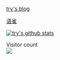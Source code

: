 
[try's blog](http://try.design)

[语雀](https://www.yuque.com/mrtry/blog)


<!--
**Mr-try/Mr-try** is a ✨ _special_ ✨ repository because its `README.md` (this file) appears on your GitHub profile.

- 🔭 I’m currently working on ...
- 🌱 I’m currently learning ...
- 👯 I’m looking to collaborate on ...
- 🤔 I’m looking for help with ...
- 💬 Ask me about ...
- 📫 How to reach me: ...
- 😄 Pronouns: ...
- ⚡ Fun fact: ...
-->

[![try's github stats](https://github-readme-stats.vercel.app/api?username=Mr-try)](https://github.com/Mr-try/ 'try的信息')

<p> 
  Visitor count<br>
  <img src="https://profile-counter.glitch.me/Mr-try/count.svg" />
</p>

